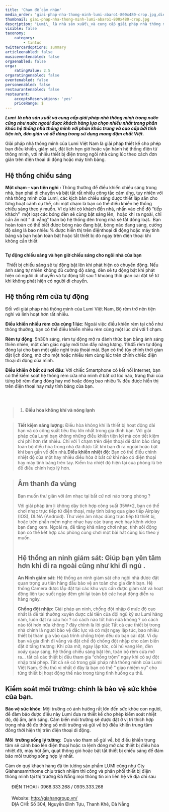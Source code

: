 ```yaml
---
title: 'Chạm để cảm nhận'
media_order: 'giai-phap-nha-thong-minh-lumi-abaro1-800x480-crop.jpg,dieu-khien-rem-cua-qua-dien-thoai.jpg,dong-mo-rem-tu-dong.jpg,a4a5790cdefa3c25b1cd313b7b54dc90.jpg,an_ninh_qua_dien_thoai.jpg'
thumbnail: giai-phap-nha-thong-minh-lumi-abaro1-800x480-crop.jpg
description: "Lumi\_ là nhà sản xuất\_và cung cấp giải pháp nhà thông minh trong nước cũng như nước ngoài được khách hàng lựa chọn nhiều nhất trong phân khúc hệ thống nhà thông minh với phân khúc trung và cao cấp bởi tính tiện ích, đơn giản và dễ dàng trong sử dụng mang đậm chất Việt."
visible: false
taxonomy:
    category:
        - tintuc
twittercardoptions: summary
articleenabled: false
musiceventenabled: false
orgaenabled: false
orga:
    ratingValue: 2.5
orgaratingenabled: false
eventenabled: false
personenabled: false
restaurantenabled: false
restaurant:
    acceptsReservations: 'yes'
    priceRange: $
---
```


<p><strong><em>Lumi&nbsp; l&agrave; nh&agrave; sản xuất&nbsp;v&agrave; cung cấp giải ph&aacute;p nh&agrave; th&ocirc;ng minh trong nước cũng như nước ngo&agrave;i được kh&aacute;ch h&agrave;ng lựa chọn nhiều nhất trong ph&acirc;n kh&uacute;c hệ thống nh&agrave; th&ocirc;ng minh với ph&acirc;n kh&uacute;c trung v&agrave; cao cấp bởi t&iacute;nh tiện &iacute;ch, đơn giản v&agrave; dễ d&agrave;ng trong sử dụng mang đậm chất Việt.</em></strong></p>
<p>Giải ph&aacute;p nh&agrave; th&ocirc;ng minh của Lumi Việt Nam l&agrave; giải ph&aacute;p thiết kế cho ph&eacute;p bạn điều khiển, gi&aacute;m s&aacute;t, đặt lịch hẹn giờ hoặc vận h&agrave;nh hệ thống điện tử th&ocirc;ng minh, với nhiều thiết bị điện trong ng&ocirc;i nh&agrave; c&ugrave;ng l&uacute;c theo c&aacute;ch đơn giản tr&ecirc;n điện thoại di động hoặc m&aacute;y t&iacute;nh bảng.</p>
<div class="smarthome-title">
<h2>Hệ thống chiếu s&aacute;ng</h2>
</div>
<div class="smarthome-content">
<article id="rmjs-1" data-readmore="">
<p><strong>Một chạm &ndash; vạn tiện nghi :&nbsp;</strong>Th&ocirc;ng thường để điều khiển chiếu s&aacute;ng trong nh&agrave;, bạn phải di chuyển v&agrave; bật tắt rất nhiều c&ocirc;ng tắc cảm ứng, tuy nhi&ecirc;n với nh&agrave; th&ocirc;ng minh của Lumi, c&aacute;c kịch bản chiếu s&aacute;ng được thiết lập sẵn cho từng hoạt cảnh cụ thể, chỉ một chạm l&agrave; bạn c&oacute; thể điều khiển hệ thống chiếu s&aacute;ng theo &yacute; muốn. V&iacute; dụ khi c&oacute; kh&aacute;ch đến nh&agrave;, nhấn v&agrave;o chế độ &ldquo;tiếp kh&aacute;ch&rdquo;&nbsp; một loạt c&aacute;c b&oacute;ng đ&egrave;n sẽ c&ugrave;ng bật s&aacute;ng l&ecirc;n, &nbsp;hoặc khi ra ngo&agrave;i, chỉ cần ấn n&uacute;t &ldquo; đi vắng&rdquo; to&agrave;n bộ hệ thống đ&egrave;n trong nh&agrave; sẽ tắt đồng loạt<strong>.&nbsp;</strong>&nbsp;Bạn ho&agrave;n to&agrave;n c&oacute; thể biết được b&oacute;ng n&agrave;o đang bật, b&oacute;ng n&agrave;o đang s&aacute;ng, cường độ s&aacute;ng l&agrave; bao nhi&ecirc;u % được hiển thị tr&ecirc;n điệnthoại&nbsp;di động hoặc m&aacute;y t&iacute;nh bảng v&agrave; bạn ho&agrave;n to&agrave;n bật hoặc tắt thiết bị đ&oacute; ngay tr&ecirc;n điện thoại khi kh&ocirc;ng cần thiết</p>
<p><img src="/newv1/tin-tuc/cham-de-cam-nhan/a4a5790cdefa3c25b1cd313b7b54dc90.jpg" alt="" /></p>
<p><strong>Tự động chiếu s&aacute;ng v&agrave; hẹn giờ chiếu s&aacute;ng cho ng&ocirc;i nh&agrave; của bạn</strong></p>
<p>&nbsp;Thiết bị chiếu s&aacute;ng sẽ tự động bật l&ecirc;n khi ph&aacute;t hiện c&oacute; chuyển động. Nếu &aacute;nh s&aacute;ng tự nhi&ecirc;n kh&ocirc;ng đủ cường độ s&aacute;ng, đ&egrave;n sẽ tự động bật khi ph&aacute;t hiện c&oacute; người di chuyển v&agrave; tự động tắt sau 1 khoảng thời gian c&agrave;i đặt kể từ khi kh&ocirc;ng ph&aacute;t hiện c&oacute; người di chuyển.</p>
<div class="smarthome-title">
<h2>Hệ thống r&egrave;m cửa tự động</h2>
</div>
<div class="smarthome-content">
<article id="rmjs-2" data-readmore="">
<p>Đối với giải ph&aacute;p nh&agrave; th&ocirc;ng minh của Lumi Việt Nam, Bộ r&egrave;m trở n&ecirc;n tiện nghi v&agrave; linh hoạt hơn rất nhiều.</p>
<p><strong>Điều khiển nhiều r&egrave;m cửa c&ugrave;ng 1 l&uacute;c</strong>: Ngo&agrave;i việc điều khiển r&egrave;m tại chỗ như th&ocirc;ng thường, bạn c&oacute; thể&nbsp;điều khiển nhiều r&egrave;m c&ugrave;ng một l&uacute;c chỉ với 1 chạm.</p>
<p><strong>R&egrave;m tự động</strong>: 5h30h s&aacute;ng, r&egrave;m tự động mở ra đ&aacute;nh thức bạn bằng &aacute;nh s&aacute;ng thi&ecirc;n nhi&ecirc;n, một cảm gi&aacute;c ng&agrave;y mới tr&agrave;n đầy năng lượng. 11h45 r&egrave;m tự động đ&oacute;ng lại cho bạn một giấc nghỉ trưa thoải m&aacute;i. Bạn c&oacute; thể t&ugrave;y chỉnh thời gian đặt lịch đ&oacute;ng, mở cho một hoặc nhiều r&egrave;m c&ugrave;ng l&uacute;c tr&ecirc;n ch&iacute;nh chiếc điện thoại đi động của m&igrave;nh.</p>
<p><strong>Điều khiển ở bất cứ nơi đ&acirc;u</strong>: Với chiếc Smartphone c&oacute; kết nối Internet, bạn c&oacute; thể kiểm so&aacute;t hệ thống r&egrave;m cửa nh&agrave; m&igrave;nh ở bất cứ l&uacute;c n&agrave;o, trạng th&aacute;i của từng bộ r&egrave;m đang đ&oacute;ng hay mở hoặc đ&oacute;ng bao nhi&ecirc;u % đều được hiển thị tr&ecirc;n điện thoại hay m&aacute;y t&iacute;nh bảng của bạn.</p>
<p><img src="/newv1/tin-tuc/cham-de-cam-nhan/dong-mo-rem-tu-dong.jpg" alt="" /></p>
</article>
</div>
<p>&nbsp;</p>
<blockquote>
<ol>
<li><strong>Điều h&ograve;a kh&ocirc;ng kh&iacute; v&agrave; n&oacute;ng lạnh&nbsp; &nbsp;&nbsp;</strong><strong>&nbsp; &nbsp; &nbsp; &nbsp; &nbsp; &nbsp; &nbsp; &nbsp; &nbsp; &nbsp; &nbsp; &nbsp; &nbsp; &nbsp; &nbsp; &nbsp; &nbsp; &nbsp; &nbsp; &nbsp; &nbsp; &nbsp; &nbsp; &nbsp; &nbsp; &nbsp; &nbsp; &nbsp; &nbsp; &nbsp; &nbsp; &nbsp; &nbsp; &nbsp; &nbsp;&nbsp;<img src="/newv1/tin-tuc/cham-de-cam-nhan/dieu-khien-rem-cua-qua-dien-thoai.jpg" alt="" /></strong></li>
</ol>
</blockquote>
<div class="smarthome-content">
<article id="rmjs-3" data-readmore="">
<blockquote><strong>Tiết kiệm năng lượng:</strong>&nbsp;Điều h&ograve;a kh&ocirc;ng kh&iacute; l&agrave; thiết bị hoạt động d&agrave;i hạn v&agrave; c&oacute; c&ocirc;ng suất ti&ecirc;u thụ lớn nhất trong gia đ&igrave;nh bạn. Với giải ph&aacute;p&nbsp;của Lumi bạn kh&ocirc;ng những điều khiển tiện lợi m&agrave; c&ograve;n tiết kiệm chi ph&iacute; hơn rất nhiều. Chỉ với 1 chạm tr&ecirc;n điện thoại để đảm bảo rằng to&agrave;n bộ điều h&ograve;a trong nh&agrave; đ&atilde; được tắt khi bạn đi ra ngo&agrave;i hoặc bật khi bạn gần về đến nh&agrave;.<strong>Điều khiển nhiệt độ:</strong>&nbsp;Bạn c&oacute; thể điều chỉnh nhiệt độ của một hay nhiều điều h&ograve;a ở bất cứ khi n&agrave;o c&oacute; điện thoại hay m&aacute;y t&iacute;nh bảng tr&ecirc;n tay. Kiểm tra nhiệt độ hiện tại của ph&ograve;ng lũ trẻ để điều chỉnh hợp l&yacute; hơn.</blockquote>
<blockquote>
<div class=" template-smarthome col-md-12">
<div class="col-md-7 smart-cont">
<div class="smarthome-title">
<h2>&Acirc;m thanh đa v&ugrave;ng</h2>
</div>
<div class="smarthome-content">
<article id="rmjs-5" data-readmore="">
<p>Bạn muốn thư gi&atilde;n với &acirc;m nhạc tại bất cứ nơi n&agrave;o trong ph&ograve;ng ?</p>
<p>Với giải ph&aacute;p &acirc;m li kh&ocirc;ng d&acirc;y t&iacute;ch hợp c&ocirc;ng suất 35W*2, bạn c&oacute; thể chơi nhạc trực tiếp từ điện thoại, m&aacute;y t&iacute;nh bảng qua giao tiếp Airplay (IOS), DLNA (Android). Thư viện &acirc;m nhạc d&ugrave;ng trực tiếp từ thiết bị, hoặc tr&ecirc;n phần mềm nghe nhạc hay c&aacute;c trang web hay k&ecirc;nh video bạn đang xem. Ngo&agrave;i ra, để tăng khả năng chơi nhạc, t&iacute;nh s&ocirc;i động bạn c&oacute; thể kết hợp c&aacute;c ph&ograve;ng c&ugrave;ng chơi một b&agrave;i h&aacute;t c&ugrave;ng l&uacute;c theo &yacute; muốn.</p>
</article>
</div>
</div>
<div class="col-md-5 smarthome-img"><img class="img-responsive " src="http://lumi.vn/Cms_Data/Sites/Lumi/Themes/Default/images/imagesmarthome/GianAmThanh.png" alt="" /></div>
</div>
<div class=" template-smarthome col-md-12">
<div class="col-md-5 smarthome-img"><img src="/newv1/tin-tuc/cham-de-cam-nhan/an_ninh_qua_dien_thoai.jpg" alt="" /></div>
<div class="col-md-7 smart-cont">
<div class="smarthome-title">
<h2 style="text-align: left;"><strong>Hệ thống an ninh gi&aacute;m s&aacute;t: Gi&uacute;p bạn y&ecirc;n t&acirc;m hơn khi đi ra ngo&agrave;i cũng như khi đi ngủ .</strong></h2>
</div>
<div class="smarthome-content">
<article id="rmjs-6" data-readmore="">
<p style="text-align: left;"><strong>An Ninh gi&aacute;m s&aacute;t:</strong>&nbsp;Hệ thống an ninh gi&aacute;m s&aacute;t cho ng&ocirc;i nh&agrave; được đặt quan trọng ưu ti&ecirc;n h&agrave;ng đầu bảo vệ an to&agrave;n cho gia đ&igrave;nh bạn. Hệ thống Camera được lắp đặt tại c&aacute;c khu vực cần được gi&aacute;m s&aacute;t v&agrave; hoạt động li&ecirc;n tục suốt ng&agrave;y đ&ecirc;m ghi lại to&agrave;n bộ c&aacute;c hoạt động diễn ra h&agrave;ng ng&agrave;y.</p>
<p style="text-align: left;"><strong>Chống đột nhập:</strong>&nbsp;Giải ph&aacute;p an ninh, chống đột nhập ở mức độ cao nhất l&agrave; đề t&agrave;i thường xuy&ecirc;n được cải tiến của đội ngũ kỹ sư Lumi h&agrave;ng năm, lu&ocirc;n đặt ra c&acirc;u hỏi ? c&oacute; c&aacute;ch n&agrave;o tốt hơn nữa kh&ocirc;ng ? c&oacute; c&aacute;ch n&agrave;o tốt hơn nữa kh&ocirc;ng ? đ&acirc;y ch&iacute;nh l&agrave; lời giải: Tất cả c&aacute;c thiết bị trong nh&agrave; ch&iacute;nh l&agrave; người bảo vệ đắc lực v&agrave; c&oacute; mặt ngay lập tức, bao nhi&ecirc;u thiết bị tham gia v&agrave;o qu&aacute; tr&igrave;nh chống trộm đều do bạn c&agrave;i đặt. V&iacute; dụ bạn v&agrave; gia đ&igrave;nh đi vắng v&agrave; đặt chế độ chống đột nhập cho cảm biến đặt ở tầng thượng: Khi cửa mở, ngay lập tức, c&ograve;i h&uacute; vang l&ecirc;n, đ&egrave;n xo&aacute;y quay s&aacute;ng, hệ thống chiếu s&aacute;ng bật l&ecirc;n, to&agrave;n bộ r&egrave;m cửa mở ra&hellip; tất cả c&aacute;c thiết bị đều tham gia &ldquo;chống trộm&rdquo; ngay khi c&oacute; sự đột nhập tr&aacute;i ph&eacute;p. Tất cả sẽ c&oacute; trong giải ph&aacute;p nh&agrave; th&ocirc;ng minh của Lumi Việt Nam.&nbsp;Điều th&uacute; vị nhất ở đ&acirc;y l&agrave; bạn c&oacute; thể &ldquo; giao nhiệm vụ&rdquo; cho từng thiết bị hoạt động thế n&agrave;o trong từng t&igrave;nh huống cụ thể.</p>
</article>
</div>
</div>
</div>
</blockquote>
<div class=" template-smarthome col-md-12">
<div class="col-md-7 smart-cont">
<div class="smarthome-content">
<article id="rmjs-6" data-readmore="">
<div class="smarthome-title">
<h2><strong>Kiểm so&aacute;t m&ocirc;i trường: ch&iacute;nh l&agrave; bảo vệ sức khỏe của bạn.</strong></h2>
</div>
<div class="smarthome-content">
<article id="rmjs-7" data-readmore="">
<p><strong>Bảo vệ sức khỏe</strong>: M&ocirc;i trường c&oacute; ảnh hướng rất lớn đến sức khỏe con người, để đảm bảo được điều n&agrave;y Lumi đưa ra thiết kế cho ph&eacute;p kiểm so&aacute;t nhiệt độ, độ ẩm, &aacute;nh s&aacute;ng. Cảm biến m&ocirc;i trường sẽ được đặt ở vị tr&iacute; th&iacute;ch hợp trong nh&agrave; để đo th&ocirc;ng số m&ocirc;i trường v&agrave; gửi về bộ điều khiển trung t&acirc;m đồng thời hiện thị tr&ecirc;n điện thoại di động.</p>
<p><strong>M&ocirc;i&nbsp; trường sống l&yacute; tưởng</strong>: &nbsp;Dựa v&agrave;o tham số gửi về, bộ điều khiển trung t&acirc;m sẽ cảnh b&aacute;o l&ecirc;n điện thoại hoặc ra lệnh đ&oacute;ng mở c&aacute;c thiết bị điều h&ograve;a nhiệt độ, m&aacute;y h&uacute;t ẩm, quạt th&ocirc;ng gi&oacute; hoặc bật tắt thiết bị chiếu s&aacute;ng để đảm bảo m&ocirc;i trường sống hợp l&yacute; nhất.</p>
<p>C&aacute;m ơn qu&yacute; kh&aacute;ch h&agrave;ng đ&atilde; tin tưởng sản phẩm LUMI cũng như Cty Giahansamrthome chịu tr&aacute;ch nhiệm thi c&ocirc;ng v&agrave; ph&acirc;n phối thiết bị điện th&ocirc;ng minh tại thị trường Đ&agrave; Nẵng mọi th&ocirc;ng tin xin li&ecirc;n hệ về địa chỉ sau</p>
<p><span class="_5mfr _47e3"><img class="img" src="https://static.xx.fbcdn.net/images/emoji.php/v9/f22/1/16/260e.png" alt="" width="16" height="16" />&nbsp;</span>ĐIỆN THOẠI : 0968.333.268 / 0935.333.268<span class="text_exposed_show"><br /><br /><span class="_5mfr _47e3"><img class="img" src="https://static.xx.fbcdn.net/images/emoji.php/v9/f8f/1/16/2734.png" alt="" width="16" height="16" />&nbsp;</span>Website:&nbsp;<a href="http://giahangroup.vn/" target="_blank" rel="noopener nofollow" data-ft="{&quot;tn&quot;:&quot;-U&quot;}" data-lynx-mode="async" data-lynx-uri="https://l.facebook.com/l.php?u=http%3A%2F%2Fgiahangroup.vn%2F&amp;h=AT2pHMMMUfu5MspMjZmjk2W6PgWw5VAsBkkSgU4eopYgz5tdKLpvX3IDZCQtZPc8o1TVAQwmR4XOS6K66vvgZ5DlTlj8bIwBxydClQp4Mrp5UyX6CsCdK15Y4Ro6O1OjqcGtAoNKc6gutf9DkqsJYgTTBIttJ0Z6PXJBCauRXkwROo75SW2AqVVi0hVdMPI67MuLE4DOXn4432_Kk-PESf1CzX3CKv-o83w6_F4IYJdyv5f8fuQaaPnDHWSy-bxjOVzdcN7GC4IU7zI7EbQZhdjXlkZWIRF7k43rD0jC8UAYBtttegThTVryBWwuHtT-MAErp2KT085wPyfZ3Y6Emd5hiohQsyMxj0xJ9lEYmxgoaG4HaNSc2336y5S1zjHm81ISlo4YhqCCBCuLuWAX">http://giahangroup.vn/</a><br /><span class="_5mfr _47e3"><img class="img" src="https://static.xx.fbcdn.net/images/emoji.php/v9/f8f/1/16/2734.png" alt="" width="16" height="16" /></span>&nbsp;ĐỊA CHỈ: Số 304, Nguyễn Đ&igrave;nh Tựu, Thanh Kh&ecirc;, Đ&agrave; Nẵng</span></p>
</article>
</div>
</article>
</div>
</div>
</div>
</article>
</div>
</article>
</div>